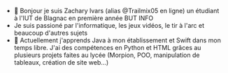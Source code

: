 - 👋 Bonjour je suis Zachary Ivars (alias @Trailmix05 en ligne) un étudiant à l'IUT de Blagnac en première année BUT INFO
- Je suis passioné par l'informatique, les jeux vidéos, le tir à l'arc et beaucoup d'autres sujets
- 🌱 Actuellement j'apprends Java à mon établissement et Swift dans mon temps libre. J'ai des compétences en Python et HTML grâces au plusieurs projets faites au lycée (Morpion, POO, manipulation de tableaux, création de site web...)

<!---
Trailmix05/Trailmix05 is a ✨ special ✨ repository because its `README.md` (this file) appears on your GitHub profile.
You can click the Preview link to take a look at your changes.
--->
